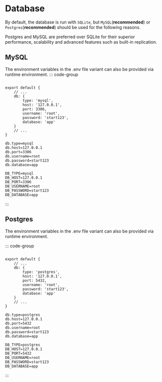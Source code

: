 # Database

By default, the database is run with `SQLite`,
but `MySQL`(**recommended**) or `Postgres`(**recommended**) should be used for the following reasons.

Postgres and MySQL are preferred over SQLite for their superior performance,
scalability and advanced features such as built-in replication.

## MySQL

The environment variables in the .env file variant can also be provided via runtime environment.
::: code-group

```typescript{4-11} [authup.api.ts]

export default {
    // ...
    db: {
        type: 'mysql',
        host: '127.0.0.1', 
        port: 3306, 
        username: 'root', 
        password: 'start123',
        database: 'app'
    }   
    // ...
}
```

```dotenv [authup.api.conf]
db.type=mysql
db.host=127.0.0.1
db.port=3306
db.username=root
db.password=start123
db.database=app
```

```dotenv [.env]
DB_TYPE=mysql
DB_HOST=127.0.0.1
DB_PORT=3306
DB_USERNAME=root
DB_PASSWORD=start123
DB_DATABASE=app
```
:::

## Postgres

The environment variables in the .env file variant can also be provided via runtime environment.

::: code-group

```typescript{4-11} [authup.api.ts]

export default {
    // ...
    db: {
        type: 'postgres',
        host: '127.0.0.1', 
        port: 5432, 
        username: 'root', 
        password: 'start123',
        database: 'app'
    }   
    // ...
}
```

```dotenv [authup.api.conf]
db.type=postgres
db.host=127.0.0.1
db.port=5432
db.username=root
db.password=start123
db.database=app
```

```dotenv [.env]
DB_TYPE=postgres
DB_HOST=127.0.0.1
DB_PORT=5432
DB_USERNAME=root
DB_PASSWORD=start123
DB_DATABASE=app
```
:::
